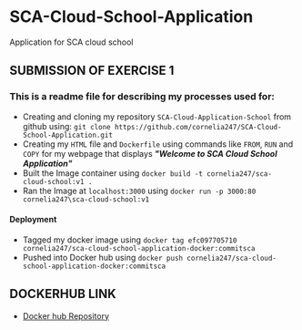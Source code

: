 # SCA-Cloud-School-Application
Application for SCA cloud school
## SUBMISSION OF EXERCISE 1

### This is a readme file for describing my processes used for:
* Creating and cloning my repository `SCA-Cloud-Application-School` from github using:
`git clone https://github.com/cornelia247/SCA-Cloud-School-Application.git`
* Creating my `HTML` file and `Dockerfile` using commands like `FROM`, `RUN` and `COPY` for my webpage that displays ___"Welcome to SCA Cloud School Application"___ 
* Built the Image container using `docker build -t cornelia247/sca-cloud-school:v1 .`
* Ran the Image at `localhost:3000` using `docker run -p 3000:80 cornelia247\sca-cloud-school:v1`

#### Deployment
* Tagged my docker image using `docker tag efc097705710 cornelia247/sca-cloud-school-application-docker:commitsca`
* Pushed into Docker hub using `docker push cornelia247/sca-cloud-school-application-docker:commitsca`

## DOCKERHUB LINK
* [Docker hub Repository](https://hub.docker.com/layers/133306801/cornelia247/sca-cloud-school-application-docker/commitsca/images/sha256-35020fe3dfa4a61edb3006fb3a01cefcc591560e987a175edea6b67717f0d1b2?context=explore)



